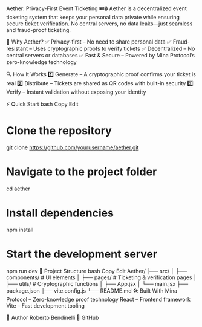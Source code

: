 Aether: Privacy-First Event Ticketing 🎟️🔒
Aether is a decentralized event ticketing system that keeps your personal data private while ensuring secure ticket verification. No central servers, no data leaks—just seamless and fraud-proof ticketing.

🚀 Why Aether?
✅ Privacy-first – No need to share personal data
✅ Fraud-resistant – Uses cryptographic proofs to verify tickets
✅ Decentralized – No central servers or databases
✅ Fast & Secure – Powered by Mina Protocol’s zero-knowledge technology

🔍 How It Works
1️⃣ Generate – A cryptographic proof confirms your ticket is real
2️⃣ Distribute – Tickets are shared as QR codes with built-in security
3️⃣ Verify – Instant validation without exposing your identity

⚡ Quick Start
bash
Copy
Edit
# Clone the repository
git clone https://github.com/yourusername/aether.git

# Navigate to the project folder
cd aether

# Install dependencies
npm install

# Start the development server
npm run dev
📁 Project Structure
bash
Copy
Edit
Aether/
├── src/
│   ├── components/  # UI elements
│   ├── pages/       # Ticketing & verification pages
│   ├── utils/       # Cryptographic functions
│   ├── App.jsx
│   └── main.jsx
├── package.json
├── vite.config.js
└── README.md
🛠️ Built With
Mina Protocol – Zero-knowledge proof technology
React – Frontend framework
Vite – Fast development tooling

👤 Author
Roberto Bendinelli
🔗 GitHub
